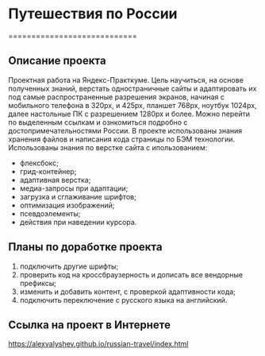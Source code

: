 # **Путешествия по России**
============================
## **Описание проекта**
Проектная работа на Яндекс-Практкуме.
Цель научиться, на основе полученных знаний, верстать одностраничные сайты и адаптировать
их под самые распространенные разрешения экранов, начиная с мобильного телефона в 320px,
и 425px, планшет 768px, ноутбук 1024px, далее настольные ПК с разрешением 1280px  и более.
Можно перейти по выделенным ссылкам и ознкомиться подробно с достопримечательностями России.
В проекте использованы знания хранения файлов и написания кода страницы по БЭМ технологии.
Использованы знания по верстке сайта с ипользованием:
* флексбокс;
* грид-контейнер;
* адаптивная верстка;
* медиа-запросы при адаптации;
* загрузка и сглаживание шрифтов;
* оптимизация изображений;
* псевдоэлементы;
* действия при наведении курсора.

## **Планы по доработке проекта**
1. подключить другие шрифты;
2. проверить код на кроссбраузерность и дописать все вендорные префиксы;
3. изменить и добавить контент, с проверкой адаптивности кода;
4. подключить переключение с русского языка на английский.

## **Ссылка на проект в Интернете**
   https://alexvalyshev.github.io/russian-travel/index.html
